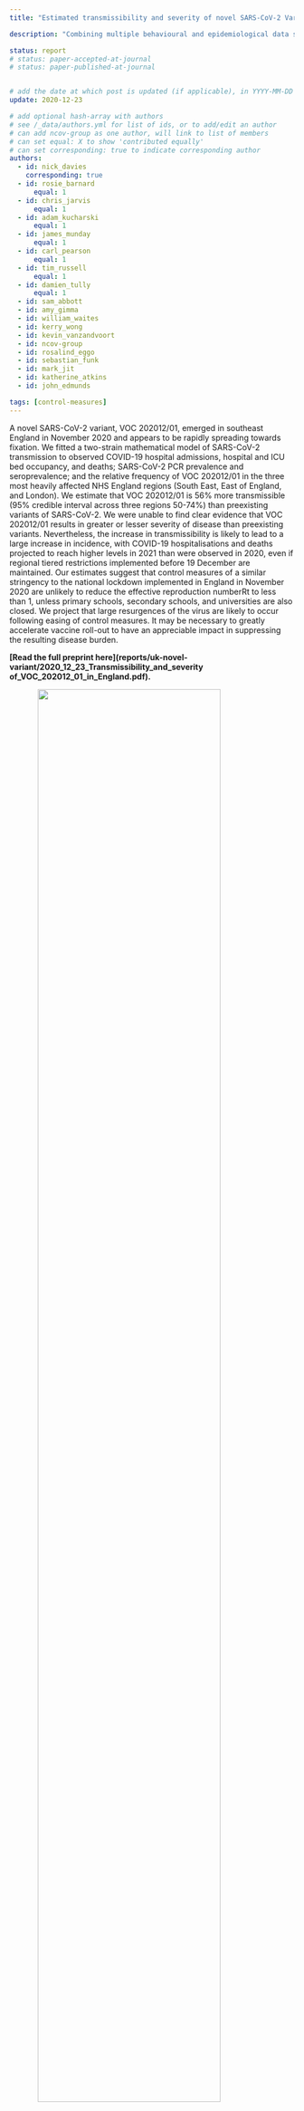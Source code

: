 ```yaml
---
title: "Estimated transmissibility and severity of novel SARS-CoV-2 Variant of Concern 202012/01 in England"

description: "Combining multiple behavioural and epidemiological data sources with mathematical models, we analysed the transmissibility and severity of novel SARS-CoV-2 Variant of Concern 202012/01 in England."

status: report
# status: paper-accepted-at-journal
# status: paper-published-at-journal


# add the date at which post is updated (if applicable), in YYYY-MM-DD
update: 2020-12-23

# add optional hash-array with authors
# see /_data/authors.yml for list of ids, or to add/edit an author
# can add ncov-group as one author, will link to list of members
# can set equal: X to show 'contributed equally'
# can set corresponding: true to indicate corresponding author 
authors:
  - id: nick_davies
    corresponding: true
  - id: rosie_barnard
      equal: 1
  - id: chris_jarvis
      equal: 1
  - id: adam_kucharski
      equal: 1
  - id: james_munday
      equal: 1
  - id: carl_pearson
      equal: 1
  - id: tim_russell
      equal: 1
  - id: damien_tully
      equal: 1
  - id: sam_abbott
  - id: amy_gimma
  - id: william_waites
  - id: kerry_wong
  - id: kevin_vanzandvoort
  - id: ncov-group
  - id: rosalind_eggo
  - id: sebastian_funk
  - id: mark_jit
  - id: katherine_atkins
  - id: john_edmunds

tags: [control-measures]
---
```


A novel SARS-CoV-2 variant, VOC 202012/01, emerged in southeast England in November 2020 and appears to be rapidly spreading towards fixation. We fitted a two-strain mathematical model of SARS-CoV-2 transmission to observed COVID-19 hospital admissions, hospital and ICU bed occupancy, and deaths; SARS-CoV-2 PCR prevalence and seroprevalence; and the relative frequency of VOC 202012/01 in the three most heavily affected NHS England regions (South East, East of England, and London). We estimate that VOC 202012/01 is 56% more transmissible (95% credible interval across three regions 50-74%) than preexisting variants of SARS-CoV-2. We were unable to find clear evidence that VOC 202012/01 results in greater or lesser severity of disease than preexisting variants. Nevertheless, the increase in transmissibility is likely to lead to a large increase in incidence, with COVID-19 hospitalisations and deaths projected to reach higher levels in 2021 than were observed in 2020, even if regional tiered restrictions implemented before 19 December are maintained. Our estimates suggest that control measures of a similar stringency to the national lockdown implemented in England in November 2020 are unlikely to reduce the effective reproduction number ​R​t​ to less than 1, unless primary schools, secondary schools, and universities are also closed. We project that large resurgences of the virus are likely to occur following easing of control measures. It may be necessary to greatly accelerate vaccine roll-out to have an appreciable impact in suppressing the resulting disease burden.

**[Read the full preprint here](reports/uk-novel-variant/2020_12_23_Transmissibility_and_severity of_VOC_202012_01_in_England.pdf).**

<img src="reports/uk-novel-variant/Figure1.png" width="80%" style="display: block; margin: auto;" />
**Fig. 1.** (A)​ Proportion of VOC 202012/01 in South East, East of England, and London NHS England regions versus the rest of England from 28 September – 1 December 2020 (mean and 95% CI). Grey shaded areas (panels A, C, D) reflect the period of time when England was in a second national lockdown. We cut off the data after 1 December 2020 due to a substantial decrease in representativeness after this time (​Fig. S4​). ​(B)​ Proportion of S gene drop-outs (5 – 11 December) versus mean reproduction number (27 November – 4 December) by local authority in England. The one-week lag accounts for delays from infection to test. ​(C) Percentage change (95% CI) in Google Mobility indices relative to baseline over time and ​(D) setting-specific mean contacts (95% CI) from the CoMix study ​(​9)​ ​ over time and by age for local authorities that went into Tier 4 compared to the rest of England. Educ = education setting. Some local authorities that were within the South East, East of England, and London NHS England regions did not go into Tier 4 and were therefore included in the rest of England for panels C and D. ​(E)​ Estimates of ​R0​ ​ (50% and 95% CI) from CoMix social contact survey ​(​9​) compared to ​R​t​ estimates from REACT-1 SARS-CoV-2 prevalence survey for England. ​R​t estimates based on single and aggregated REACT-1 survey rounds are shown.
